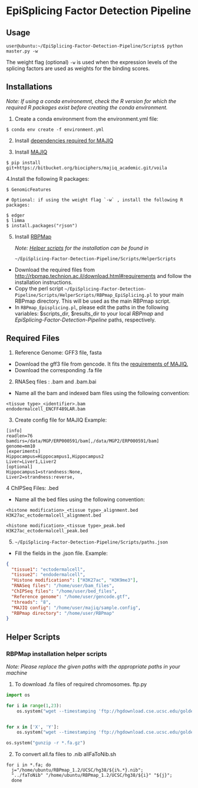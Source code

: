 # EpiSplicing Factor Detection Pipeline

## Usage

```
user@ubuntu:~/EpiSplicing-Factor-Detection-Pipeline/Scripts$ python master.py -w
```

The weight flag (optional) `-w` is used when the expression levels of the splicing factors are used as weights for the binding scores.

## Installations

_Note: If using a conda environemnt, check the R version for which the required R packages exist before creating the conda environment._

1. Create a conda environment from the environment.yml file:

```
$ conda env create -f environment.yml
```

2. Install [dependencies required for MAJIQ](https://biociphers.bitbucket.io/majiq-docs-academic/getting-started-guide/installing.html)

3. Install [MAJIQ](https://bitbucket.org/biociphers/majiq_academic/src/main/)

```
$ pip install git+https://bitbucket.org/biociphers/majiq_academic.git/voila
```

4.Install the following R packages:

```
$ GenomicFeatures

# Optional: if using the weight flag `-w` , install the following R packages:

$ edger
$ limma
$ install.packages("rjson")
```

5.  Install [RBPMap](http://rbpmap.technion.ac.il/download.html#requirements)

    _Note: [Helper scripts](#Helper-Scripts) for the installation can be found in_

    `~/EpiSplicing-Factor-Detection-Pipeline/Scripts/HelperScripts`

- Download the required files from http://rbpmap.technion.ac.il/download.html#requirements and follow the installation instructions.
- Copy the perl script `~/EpiSplicing-Factor-Detection-Pipeline/Scripts/HelperScripts/RBPmap_EpiSplicing.pl` to your main RBPmap directory. This will be used as the main RBPmap script.
- In `RBPmap_Episplicing.pl`, please edit the paths in the following variables: $scripts_dir, $results_dir to your local *RBPmap* and *EpiSplicing-Factor-Detection-Pipeline* paths, respectively.

## Required Files

1. Reference Genome: GFF3 file, fasta

- Download the gff3 file from gencode. It fits the [requirements of MAJIQ.](https://biociphers.bitbucket.io/majiq/quick.html)
- Download the corresponding .fa file

2.  RNASeq files : .bam and .bam.bai

- Name all the bam and indexed bam files using the following convention:

```
<tissue type>_<identifier>.bam
endodermalcell_ENCFF489LAR.bam
```

3. Create config file for MAJIQ
   Example:

```
[info]
readlen=76
bamdirs=/data/MGP/ERP000591/bam[,/data/MGP2/ERP000591/bam]
genome=mm10
[experiments]
Hippocampus=Hippocampus1,Hippocampus2
Liver=Liver1,Liver2
[optional]
Hippocampus1=strandness:None,
Liver2=strandness:reverse,
```

4 ChIPSeq Files: .bed

- Name all the bed files using the following convention:

```
<histone modification>_<tissue type>_alignment.bed
H3K27ac_ectodermalcell_alignment.bed

<histone modification>_<tissue type>_peak.bed
H3K27ac_ectodermalcell_peak.bed
```

5. `~/EpiSplicing-Factor-Detection-Pipeline/Scripts/paths.json`

- Fill the fields in the .json file. Example:

```json
{
  "tissue1": "ectodermalcell",
  "tissue2": "endodermalcell",
  "Histone modifications": ["H3K27ac", "H3K9me3"],
  "RNASeq files": "/home/user/bam_files",
  "ChIPSeq files": "/home/user/bed_files",
  "Reference genome": "/home/user/gencode.gtf",
  "threads": "8",
  "MAJIQ config": "/home/user/majiq/sample.config",
  "RBPmap directory": "/home/user/RBPmap"
}
```

## Helper Scripts

### RBPMap installation helper scripts

*Note: Please replace the given paths with the appropriate paths in your machine*

1. To download .fa files of required chromosomes.
   ftp.py

```python
import os

for i in range(1,23):
	os.system("wget --timestamping 'ftp://hgdownload.cse.ucsc.edu/goldenPath/hg38/chromosomes/chr"+ str(i) + ".fa.gz' -O chr" +str(i) + ".fa.gz")


for x in ['X', 'Y']:
	os.system("wget --timestamping 'ftp://hgdownload.cse.ucsc.edu/goldenPath/hg38/chromosomes/chr"+ x  + ".fa.gz' -O chr" + x + ".fa.gz")

os.system("gunzip -r *.fa.gz")
```

2. To convert all.fa files to .nib
   allFaToNib.sh

```shell
for i in *.fa; do
  j="/home/ubuntu/RBPmap_1.2/UCSC/hg38/${i%.*}.nib";
  "../faToNib" "/home/ubuntu/RBPmap_1.2/UCSC/hg38/${i}" "${j}";
  done
```
